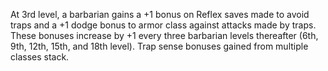 At 3rd level, a barbarian gains a +1 bonus on Reflex saves made to avoid traps and a +1 dodge bonus to armor class against attacks made by traps. These bonuses increase by +1 every three barbarian levels thereafter (6th, 9th, 12th, 15th, and 18th level). Trap sense bonuses gained from multiple classes stack.